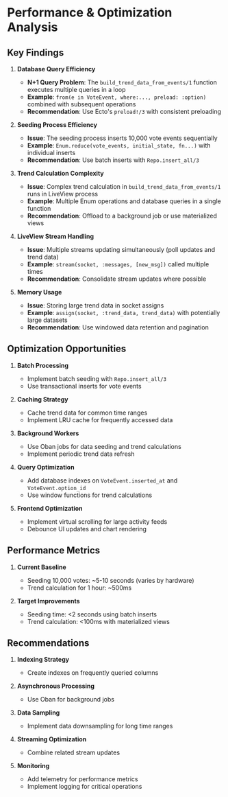 # Performance & Optimization Analysis

## Key Findings
1. **Database Query Efficiency**
   - **N+1 Query Problem**: The `build_trend_data_from_events/1` function executes multiple queries in a loop
   - **Example**: `from(e in VoteEvent, where:..., preload: :option)` combined with subsequent operations
   - **Recommendation**: Use Ecto's `preload!/3` with consistent preloading

2. **Seeding Process Efficiency**
   - **Issue**: The seeding process inserts 10,000 vote events sequentially
   - **Example**: `Enum.reduce(vote_events, initial_state, fn...)` with individual inserts
   - **Recommendation**: Use batch inserts with `Repo.insert_all/3`

3. **Trend Calculation Complexity**
   - **Issue**: Complex trend calculation in `build_trend_data_from_events/1` runs in LiveView process
   - **Example**: Multiple Enum operations and database queries in a single function
   - **Recommendation**: Offload to a background job or use materialized views

4. **LiveView Stream Handling**
   - **Issue**: Multiple streams updating simultaneously (poll updates and trend data)
   - **Example**: `stream(socket, :messages, [new_msg])` called multiple times
   - **Recommendation**: Consolidate stream updates where possible

5. **Memory Usage**
   - **Issue**: Storing large trend data in socket assigns
   - **Example**: `assign(socket, :trend_data, trend_data)` with potentially large datasets
   - **Recommendation**: Use windowed data retention and pagination

## Optimization Opportunities
1. **Batch Processing**
   - Implement batch seeding with `Repo.insert_all/3`
   - Use transactional inserts for vote events

2. **Caching Strategy**
   - Cache trend data for common time ranges
   - Implement LRU cache for frequently accessed data

3. **Background Workers**
   - Use Oban jobs for data seeding and trend calculations
   - Implement periodic trend data refresh

4. **Query Optimization**
   - Add database indexes on `VoteEvent.inserted_at` and `VoteEvent.option_id`
   - Use window functions for trend calculations

5. **Frontend Optimization**
   - Implement virtual scrolling for large activity feeds
   - Debounce UI updates and chart rendering

## Performance Metrics
1. **Current Baseline**
   - Seeding 10,000 votes: ~5-10 seconds (varies by hardware)
   - Trend calculation for 1 hour: ~500ms

2. **Target Improvements**
   - Seeding time: <2 seconds using batch inserts
   - Trend calculation: <100ms with materialized views

## Recommendations
1. **Indexing Strategy**
   - Create indexes on frequently queried columns

2. **Asynchronous Processing**
   - Use Oban for background jobs

3. **Data Sampling**
   - Implement data downsampling for long time ranges

4. **Streaming Optimization**
   - Combine related stream updates

5. **Monitoring**
   - Add telemetry for performance metrics
   - Implement logging for critical operations
